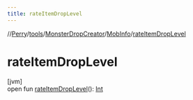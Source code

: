 ```yaml
---
title: rateItemDropLevel
---
```

//[Perry](../../../../index.html)/[tools](../../index.html)/[MonsterDropCreator](../index.html)/[MobInfo](index.html)/[rateItemDropLevel](rate-item-drop-level.html)



# rateItemDropLevel



[jvm]\
open fun [rateItemDropLevel](rate-item-drop-level.html)(): [Int](https://kotlinlang.org/api/latest/jvm/stdlib/kotlin/-int/index.html)




